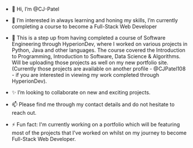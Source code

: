 - 👋 Hi, I’m @CJ-Patel
- 👀 I’m interested in always learning and honing my skills, I’m currently completing a course to become a Full-Stack Web Developer
- 🌱 This is a step up from having completed a course of Software Engineering through HyperionDev, where I worked on various projects in Python, Java and other languages. The course covered the Introduction to Programming, Introduction to Software, Data Science & Algorithms. Will be uploading those projects as well on my new portfolio site. (Currently those projects are available on another profile - @CJPatel108 - if you are interested in viewing my work completed through HyperionDev).
- ✨ I’m looking to collaborate on new and exciting projects.
- 📫 Please find me through my contact details and do not hesitate to reach out.

- ⚡ Fun fact: I'm currently working on a portfolio which will be featuring most of the projects that I've worked on whilst on my journey to become Full-Stack Web Developer.

<!---
CJ-Patel/CJ-Patel is a ✨ special ✨ repository because its `README.md` (this file) appears on your GitHub profile.
You can click the Preview link to take a look at your changes.
--->
